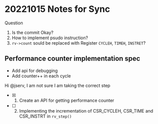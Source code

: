 # 20221015 Notes for Sync 

Question 
1. Is the commit Okay? 
2. How to implement psudo instruction?
3. `rv->count` sould be replaced with Register `CYCLEH`, `TIMEH`, `INSTRET`?

## Performance counter implementation spec

* Add api for debugging
* Add counter++ in each cycle




Hi @jserv, 
I am not sure I am taking the correct step 

- [x] 1. Create an API for getting performance counter 
- [ ] 2. Implementing the incrementation of CSR_CYCLEH, CSR_TIME and CSR_INSTRT in `rv_step()`

